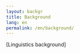 ```yaml
---
layout: backgr
title: Background
lang: en
permalink: /en/background/
---
```


<p class="bg">[Linguistics background]</p>
